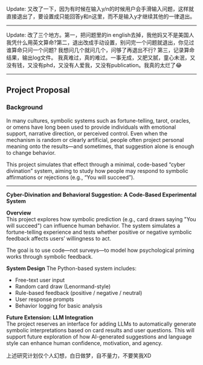Update: 又改了一下，因为有时候在输入y/n的时候用户会手滑输入问题，这样就直接退出了，要设置成只能回答y和n这里，而不是输入y才继续其他的一律退出。

---

Update:
改了三个地方。第一，把问题里的in english去掉，我他妈又不是美国人我凭什么用英文算命?第二，退出改成手动设置，别问完一个问题就退出，你见过谁算命只问一个问题? 我想问几个就问几个，问够了再退出不行? 第三，记录算命结果，输出log文件。
我真难过，真的难过。一事无成，又肥又腻，童心未泯，又没有钱，又没有phd，又没有人爱我，又没有publication。我真的太烂了😂

---

## Project Proposal

### Background
In many cultures, symbolic systems such as fortune-telling, tarot, oracles, or omens have long been used to provide individuals with emotional support, narrative direction, or perceived control. Even when the mechanism is random or clearly artificial, people often project personal meaning onto the results—and sometimes, that suggestion alone is enough to change behavior.

This project simulates that effect through a minimal, code-based “cyber divination” system, aiming to study how people may respond to symbolic affirmations or rejections (e.g., “You will succeed”).

---
**Cyber-Divination and Behavioral Suggestion: A Code-Based Experimental System**

**Overview**  
This project explores how symbolic prediction (e.g., card draws saying "You will succeed") can influence human behavior. The system simulates a fortune-telling experience and tests whether positive or negative symbolic feedback affects users’ willingness to act.

The goal is to use code—not surveys—to model how psychological priming works through symbolic feedback.

**System Design**
The Python-based system includes:

- Free-text user input  
- Random card draw (Lenormand-style)  
- Rule-based feedback (positive / negative / neutral)  
- User response prompts  
- Behavior logging for basic analysis

**Future Extension: LLM Integration**  
The project reserves an interface for adding LLMs to automatically generate symbolic interpretations based on card results and user questions. This will support future exploration of how AI-generated suggestions and language style can enhance human confidence, motivation, and agency.

上述研究计划仅个人幻想，白日做梦，自不量力，不要笑我XD
